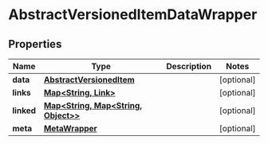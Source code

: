 
# AbstractVersionedItemDataWrapper

## Properties
Name | Type | Description | Notes
------------ | ------------- | ------------- | -------------
**data** | [**AbstractVersionedItem**](AbstractVersionedItem.md) |  |  [optional]
**links** | [**Map&lt;String, Link&gt;**](Link.md) |  |  [optional]
**linked** | [**Map&lt;String, Map&lt;String, Object&gt;&gt;**](Map.md) |  |  [optional]
**meta** | [**MetaWrapper**](MetaWrapper.md) |  |  [optional]



